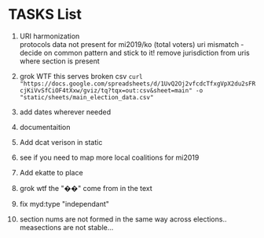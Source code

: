 # TASKS List

1. URI harmonization  
protocols data not present for mi2019/ko (total voters)
uri mismatch - decide on common pattern and stick to it! 
remove jurisdiction from uris where section is present

1. grok WTF this serves broken csv
`curl "https://docs.google.com/spreadsheets/d/1UvQ2Oj2vfcdcTfxgVpX2du2sFRcjKiVvSfCiOF4tXxw/gviz/tq?tqx=out:csv&sheet=main" -o "static/sheets/main_election_data.csv"`

1. add dates wherever needed
1. documentaition
1. Add dcat verison in static
1. see if you need to map  more local coalitions for mi2019
1. Add ekatte to place 
1. grok wtf the "��" come from in the text
1. fix myd:type "independant" 
1. section nums are not formed in the same way across elections.. measections are not stable...